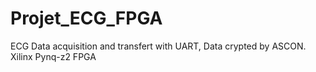 # Projet_ECG_FPGA
ECG Data acquisition and transfert with UART, Data crypted by ASCON. Xilinx Pynq-z2 FPGA
